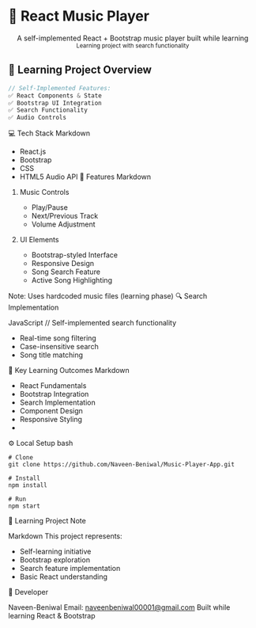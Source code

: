 # 🎵 React Music Player

<div align="center">
  A self-implemented React + Bootstrap music player built while learning
  <br>
  <small>Learning project with search functionality</small>
</div>

## 🎯 Learning Project Overview

```javascript
// Self-Implemented Features:
✅ React Components & State
✅ Bootstrap UI Integration 
✅ Search Functionality
✅ Audio Controls
```
💻 Tech Stack
Markdown
- React.js
- Bootstrap 
- CSS
- HTML5 Audio API
🎵 Features
Markdown
1. Music Controls
   - Play/Pause
   - Next/Previous Track
   - Volume Adjustment

2. UI Elements
   - Bootstrap-styled Interface
   - Responsive Design
   - Song Search Feature
   - Active Song Highlighting

Note: Uses hardcoded music files (learning phase)
🔍 Search Implementation

JavaScript
// Self-implemented search functionality
- Real-time song filtering
- Case-insensitive search
- Song title matching
  
🚀 Key Learning Outcomes
Markdown
- React Fundamentals
- Bootstrap Integration
- Search Implementation
- Component Design
- Responsive Styling
- 
⚙️ Local Setup
bash
```
# Clone
git clone https://github.com/Naveen-Beniwal/Music-Player-App.git

# Install
npm install

# Run
npm start
```

📝 Learning Project Note

Markdown
This project represents:
- Self-learning initiative
- Bootstrap exploration
- Search feature implementation
- Basic React understanding
  
👤 Developer

Naveen-Beniwal
Email: naveenbeniwal00001@gmail.com
Built while learning React & Bootstrap

```
